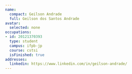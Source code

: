 ```yaml
---
name:
  compact: Geilson Andrade
  full: Geilson dos Santos Andrade
avatar:
  selected: none
occupations:
- id: 20121370393
  type: student
  campus: ifpb-jp
  course: cstsi
  isFinished: true
addresses:
  linkedin: https://www.linkedin.com/in/geilson-andrade/
---
```


